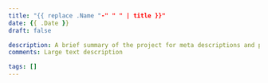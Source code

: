 ```yaml
---
title: "{{ replace .Name "-" " " | title }}"
date: {{ .Date }}
draft: false

description: A brief summary of the project for meta descriptions and project cards.
comments: Large text description

tags: []
---
```

